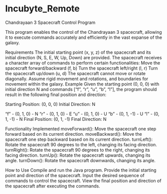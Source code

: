 # Incubyte_Remote
Chandrayaan 3 Spacecraft Control Program

This program enables the control of the Chandrayaan 3 spacecraft, allowing it to execute commands accurately and efficiently in the vast expanse of the galaxy.

Requirements
The initial starting point (x, y, z) of the spacecraft and its initial direction (N, S, E, W, Up, Down) are provided.
The spacecraft receives a character array of commands to perform certain functionalities:
Move the spacecraft forward/backward (f, b)
Turn the spacecraft left/right (l, r)
Turn the spacecraft up/down (u, d)
The spacecraft cannot move or rotate diagonally.
Assume rigid movement and rotations, and boundaries for movement within the galaxy.
Example
Given the starting point (0, 0, 0) with initial direction N and commands [“f”, “r”, “u”, “b”, “l”], the program should result in the following final position and direction:

Starting Position: (0, 0, 0)
Initial Direction: N

“f” - (0, 1, 0) - N
“r” - (0, 1, 0) - E
“u” - (0, 1, 0) - U
“b” - (0, 1, -1) - U
“l” - (0, 1, -1) - N
Final Position: (0, 1, -1)
Final Direction: N


Functionality Implemented
moveForward(): Move the spacecraft one step forward based on its current direction.
moveBackward(): Move the spacecraft one step backward based on its current direction.
turnLeft(): Rotate the spacecraft 90 degrees to the left, changing its facing direction.
turnRight(): Rotate the spacecraft 90 degrees to the right, changing its facing direction.
turnUp(): Rotate the spacecraft upwards, changing its angle.
turnDown(): Rotate the spacecraft downwards, changing its angle.

How to Use
Compile and run the Java program.
Provide the initial starting point and direction of the spacecraft.
Input the desired sequence of commands to control the spacecraft.
View the final position and direction of the spacecraft after executing the commands.